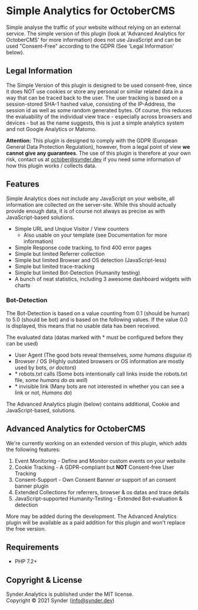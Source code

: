 Simple Analytics for OctoberCMS
===============================

Simple analyse the traffic of your website without relying on an external service. The simple 
version of this plugin (look at 'Advanced Analytics for OctoberCMS' for more information) does not 
use JavaScript and can be used "Consent-Free" according to the GDPR (See 'Legal Information' below).


Legal Information
-----------------

The Simple Version of this plugin is designed to be used consent-free, since it does NOT use 
cookies or store any personal or similar related data in a way that can be traced back to the user. 
The user tracking is based on a session-stored SHA-1 hashed value, consisting of the IP-Address, the 
session id as well as some random generated bytes. Of course, this reduces the evaluability of the 
individual view trace - especially across browsers and devices - but as the name suggests, this is 
just a simple analytics system and not Google Analytics or Matomo. 

**Attention:** This plugin is designed to comply with the GDPR (European General Data Protection 
Regulation), however, from a legal point of view **we cannot give any guarantees**. The use of this 
plugin is therefore at your own risk, contact us at october@synder.dev if you need some information 
of how this plugin works / collects data.


Features
--------

Simple Analytics does not include any JavaScript on your website, all information are collected on 
the server-site. While this should actually provide enough data, it is of course not always as 
precise as with JavaScript-based solutions. 

-   Simple URL and Unqiue Visitor / View counters
    -   Also usable on your template (see Documentation for more information)
-   Simple Response code tracking, to find 400 error pages 
-   Simple but limited Referrer collection
-   Simple but limited Browser and OS detection (JavaScript-less)
-   Simple but limited trace-tracking
-   Simple but limited Bot-Detection (Humanity testing)
-   A bunch of neat statistics, including 3 awesome dashboard widgets with charts


### Bot-Detection

The Bot-Detection is based on a value counting from 0.1 (should be human) to 5.0 (should be bot) 
and is based on the following values. If the value 0.0 is displayed, this means that no usable data 
has been received.

The evaluated data (datas marked with * must be configured before they can be used)

-   User Agent (The good bots reveal themselves, _some humans disguise it_)
-   Browser / OS (Highly outdated browsers or OS information are mostly used by bots, _or doctors_)
-   \* robots.txt calls (Some bots intentionally call links inside the robots.txt file, _some humans do as well_)
-   \* invisible link (Many bots are not interested in whether you can see a link or not, _Humans do_)

The Advanced Analytics plugin (below) contains additional, Cookie and JavaScript-based, solutions.


Advanced Analytics for OctoberCMS
---------------------------------

We're currently working on an extended version of this plugin, which adds the following features:

1.  Event Monitoring - Define and Monitor custom events on your website
2.  Cookie Tracking - A GDPR-compliant but **NOT** Consent-free User Tracking
3.  Consent-Support - Own Consent Banner _or_ support of an consent banner plugin
4.  Extended Collections for referrers, browser & os datas and trace details
5.  JavaScript-supported Humanity-Testing - Extended Bot-evaluation & detection

More may be added during the development. The Advanced Analytics plugin will be available as a paid 
addition for this plugin and won't replace the free version.


Requirements
------------

-   PHP 7.2+


Copyright & License
-------------------

Synder.Analytics is published under the MIT license.<br />
Copyright © 2021 Synder (info@synder.dev)
